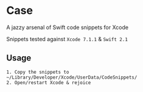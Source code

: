 # Case
A jazzy arsenal of Swift code snippets for Xcode

Snippets tested against `Xcode 7.1.1` & `Swift 2.1`

## Usage

    1. Copy the snippets to ~/Library/Developer/Xcode/UserData/CodeSnippets/
    2. Open/restart Xcode & rejoice
